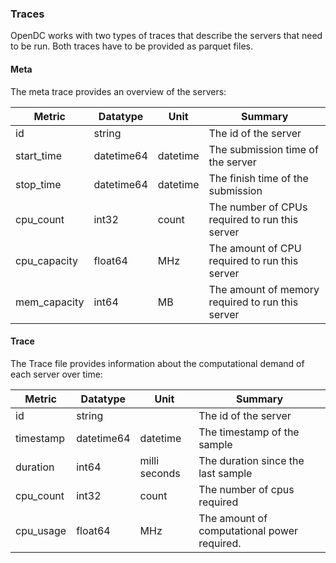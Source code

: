 ### Traces
OpenDC works with two types of traces that describe the servers that need to be run. Both traces have to be provided as
parquet files.

#### Meta
The meta trace provides an overview of the servers:

| Metric       | Datatype   | Unit     | Summary                                          |
|--------------|------------|----------|--------------------------------------------------|
| id           | string     |          | The id of the server                             |
| start_time   | datetime64 | datetime | The submission time of the server                |
| stop_time    | datetime64 | datetime | The finish time of the submission                |
| cpu_count    | int32      | count    | The number of CPUs required to run this server   |
| cpu_capacity | float64    | MHz      | The amount of CPU required to run this server    |
| mem_capacity | int64      | MB       | The amount of memory required to run this server |

#### Trace
The Trace file provides information about the computational demand of each server over time:

| Metric    | Datatype   | Unit          | Summary                                     |
|-----------|------------|---------------|---------------------------------------------|
| id        | string     |               | The id of the server                        |
| timestamp | datetime64 | datetime      | The timestamp of the sample                 |
| duration  | int64      | milli seconds | The duration since the last sample          |
| cpu_count | int32      | count         | The number of cpus required                 |
| cpu_usage | float64    | MHz           | The amount of computational power required. |
